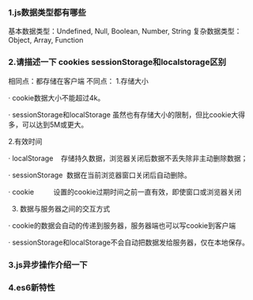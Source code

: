 ### 1.js数据类型都有哪些
基本数据类型：Undefined, Null, Boolean, Number, String
复杂数据类型：Object, Array, Function
### 2.请描述一下 cookies sessionStorage和localstorage区别
相同点：都存储在客户端
不同点：
1.存储大小

· cookie数据大小不能超过4k。

· sessionStorage和localStorage 虽然也有存储大小的限制，但比cookie大得多，可以达到5M或更大。

2.有效时间

· localStorage    存储持久数据，浏览器关闭后数据不丢失除非主动删除数据；

· sessionStorage  数据在当前浏览器窗口关闭后自动删除。

· cookie          设置的cookie过期时间之前一直有效，即使窗口或浏览器关闭

3. 数据与服务器之间的交互方式

· cookie的数据会自动的传递到服务器，服务器端也可以写cookie到客户端

· sessionStorage和localStorage不会自动把数据发给服务器，仅在本地保存。

### 3.js异步操作介绍一下
### 4.es6新特性

